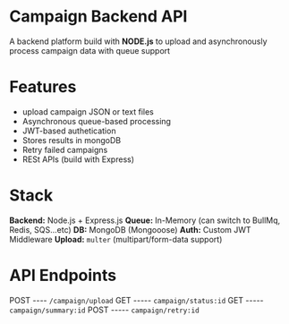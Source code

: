 # Campaign Backend API

A backend platform build with **NODE.js** to upload and asynchronously process campaign data with queue support


# Features

- upload campaign JSON or text files
- Asynchronous queue-based processing
- JWT-based authetication
- Stores results in mongoDB
- Retry failed campaigns
- RESt APIs (build with Express)


# Stack

**Backend:** Node.js + Express.js
**Queue:** In-Memory (can switch to BullMq, Redis, SQS...etc)
**DB:** MongoDB (Mongooose)
**Auth:** Custom JWT Middleware
**Upload:** `multer` (multipart/form-data support)



# API Endpoints

POST ---- `/campaign/upload`
GET ----- `campaign/status:id`
GET ----- `campaign/summary:id`
POST ----- `campaign/retry:id`